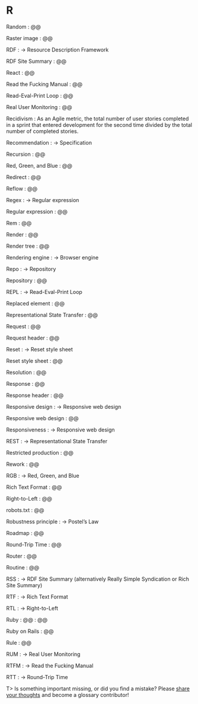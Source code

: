 # R

Random
: @@

Raster image
: @@

RDF
: → Resource Description Framework

RDF Site Summary
: @@

React
: @@

Read the Fucking Manual
: @@

Read-Eval-Print Loop
: @@

Real User Monitoring
: @@

Recidivism
: As an Agile metric, the total number of user stories completed in a sprint that entered development for the second time divided by the total number of completed stories.

Recommendation
: → Specification

Recursion
: @@

Red, Green, and Blue
: @@

Redirect
: @@

Reflow
: @@

Regex
: → Regular expression

Regular expression
: @@

Rem
: @@

Render
: @@

Render tree
: @@

Rendering engine
: → Browser engine

Repo
: → Repository

Repository
: @@

REPL
: → Read-Eval-Print Loop

Replaced element
: @@

Representational State Transfer
: @@

Request
: @@

Request header
: @@

Reset
: → Reset style sheet

Reset style sheet
: @@

Resolution
: @@

Response
: @@

Response header
: @@

Responsive design
: → Responsive web design

Responsive web design
: @@

Responsiveness
: → Responsive web design

REST
: → Representational State Transfer

Restricted production
: @@

Rework
: @@

RGB
: → Red, Green, and Blue

Rich Text Format
: @@

Right-to-Left
: @@

robots.txt
: @@

Robustness principle
: → Postel’s Law

Roadmap
: @@

Round-Trip Time
: @@

Router
: @@

Routine
: @@

RSS
: → RDF Site Summary (alternatively Really Simple Syndication or Rich Site Summary)

RTF
: → Rich Text Format

RTL
: → Right-to-Left

Ruby
: @@
: @@

Ruby on Rails
: @@

Rule
: @@

RUM
: → Real User Monitoring

RTFM
: → Read the Fucking Manual

RTT
: → Round-Trip Time

T> Is something important missing, or did you find a mistake? Please [share your thoughts](https://github.com/j9t/web-development-glossary/blob/master/manuscript/r.md) and become a glossary&nbsp;contributor!